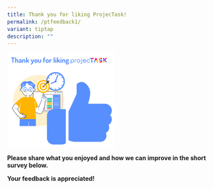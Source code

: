 ```yaml
---
title: Thank you for liking ProjecTask!
permalink: /ptfeedback1/
variant: tiptap
description: ""
---
```

<p></p>
<p></p>
<div class="isomer-image-wrapper">
<img style="width: 50%;" height="auto" width="100%" alt="" src="/images/ProjecTask/ProjecTask_LIKE_cropped.png">
</div>
<p><strong>Please share what you enjoyed and how we can improve in the short survey below.</strong>
</p>
<p><strong>Your feedback is appreciated!</strong>
</p>